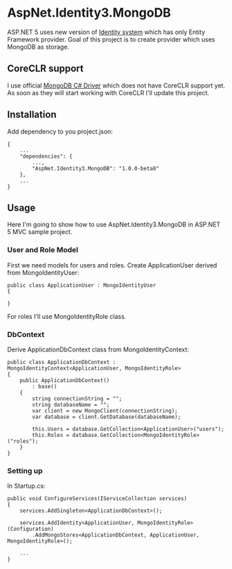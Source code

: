 # AspNet.Identity3.MongoDB
ASP.NET 5 uses new version of [Identity system](https://github.com/aspnet/Identity) which has only Entity Framework provider.
Goal of this project is to create provider which uses MongoDB as storage.

## CoreCLR support

I use official [MongoDB C# Driver](https://github.com/mongodb/mongo-csharp-driver) which does not have CoreCLR support yet. As soon as they will start working with CoreCLR I'll update this project.

## Installation

Add dependency to you project.json:

	{
        ...
	    "dependencies": {
		    ...,
		    "AspNet.Identity3.MongoDB": "1.0.0-beta8"
	    },
        ...
    }

## Usage

Here I'm going to show how to use AspNet.Identity3.MongoDB in ASP.NET 5 MVC sample project.

### User and Role Model

First we need models for users and roles.
Create ApplicationUser derived from MongoIdentityUser: 

    public class ApplicationUser : MongoIdentityUser
    {

    }

For roles I'll use MongoIdentityRole class.

### DbContext

Derive ApplicationDbContext class from MongoIdentityContext:

    public class ApplicationDbContext : MongoIdentityContext<ApplicationUser, MongoIdentityRole>
    {
        public ApplicationDbContext()
            : base()
        {
            string connectionString = "";
            string databaseName = "";
            var client = new MongoClient(connectionString);
            var database = client.GetDatabase(databaseName);

            this.Users = database.GetCollection<ApplicationUser>("users");
            this.Roles = database.GetCollection<MongoIdentityRole>("roles");
        }
    }

### Setting up

In Startup.cs:

    public void ConfigureServices(IServiceCollection services)
    {
        services.AddSingleton<ApplicationDbContext>();

        services.AddIdentity<ApplicationUser, MongoIdentityRole>(Configuration)
            .AddMongoStores<ApplicationDbContext, ApplicationUser, MongoIdentityRole>();

        ...
    }


